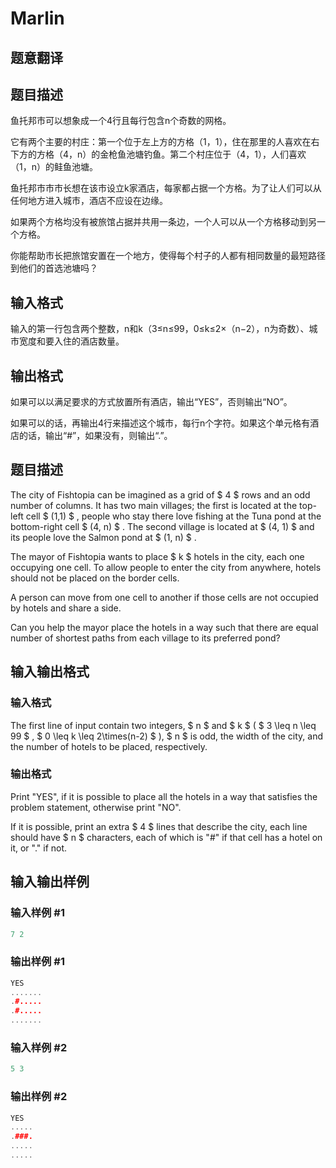 # Marlin

## 题意翻译

## 题目描述

鱼托邦市可以想象成一个4行且每行包含n个奇数的网格。

它有两个主要的村庄：第一个位于左上方的方格（1，1），住在那里的人喜欢在右下方的方格（4，n）的金枪鱼池塘钓鱼。第二个村庄位于（4，1），人们喜欢（1，n）的鲑鱼池塘。

鱼托邦市市市长想在该市设立k家酒店，每家都占据一个方格。为了让人们可以从任何地方进入城市，酒店不应设在边缘。

如果两个方格均没有被旅馆占据并共用一条边，一个人可以从一个方格移动到另一个方格。

你能帮助市长把旅馆安置在一个地方，使得每个村子的人都有相同数量的最短路径到他们的首选池塘吗？

## 输入格式

输入的第一行包含两个整数，n和k（3≤n≤99，0≤k≤2×（n−2），n为奇数）、城市宽度和要入住的酒店数量。

## 输出格式

如果可以以满足要求的方式放置所有酒店，输出“YES”，否则输出“NO”。

如果可以的话，再输出4行来描述这个城市，每行n个字符。如果这个单元格有酒店的话，输出“#”，如果没有，则输出“.”。

## 题目描述

The city of Fishtopia can be imagined as a grid of $ 4 $ rows and an odd number of columns. It has two main villages; the first is located at the top-left cell $ (1,1) $ , people who stay there love fishing at the Tuna pond at the bottom-right cell $ (4, n) $ . The second village is located at $ (4, 1) $ and its people love the Salmon pond at $ (1, n) $ .

The mayor of Fishtopia wants to place $ k $ hotels in the city, each one occupying one cell. To allow people to enter the city from anywhere, hotels should not be placed on the border cells.

A person can move from one cell to another if those cells are not occupied by hotels and share a side.

Can you help the mayor place the hotels in a way such that there are equal number of shortest paths from each village to its preferred pond?

## 输入输出格式

### 输入格式

The first line of input contain two integers, $ n $ and $ k $ ( $ 3 \leq n \leq 99 $ , $ 0 \leq k \leq 2\times(n-2) $ ), $ n $ is odd, the width of the city, and the number of hotels to be placed, respectively.

### 输出格式

Print "YES", if it is possible to place all the hotels in a way that satisfies the problem statement, otherwise print "NO".

If it is possible, print an extra $ 4 $ lines that describe the city, each line should have $ n $ characters, each of which is "\#" if that cell has a hotel on it, or "." if not.

## 输入输出样例

### 输入样例 #1

```cpp
7 2

```
### 输出样例 #1

```cpp
YES
.......
.#.....
.#.....
.......

```
### 输入样例 #2

```cpp
5 3

```
### 输出样例 #2

```cpp
YES
.....
.###.
.....
.....

```
